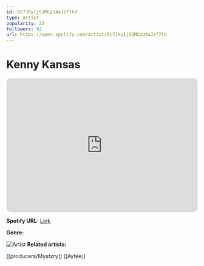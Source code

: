 ```yaml
---
id: 6t7JHy1jSJMCpU4aJzf7td
type: artist
popularity: 22
followers: 92
url: https://open.spotify.com/artist/6t7JHy1jSJMCpU4aJzf7td
---
```

# Kenny Kansas

<iframe style="border-radius:12px" src="https://open.spotify.com/embed/artist/6t7JHy1jSJMCpU4aJzf7td" width="100%" height="352" frameBorder="0" allowfullscreen="" allow="autoplay; clipboard-write; encrypted-media; fullscreen; picture-in-picture" loading="lazy"></iframe>

**Spotify URL:** [Link](https://open.spotify.com/artist/6t7JHy1jSJMCpU4aJzf7td)

**Genre:** 

![Artist](https://i.scdn.co/image/ab67616d0000b273d1e5583a7ff775f5f17cc991)
**Related artists:**

[[producers/Mystxry]]
[[Aytee]]
